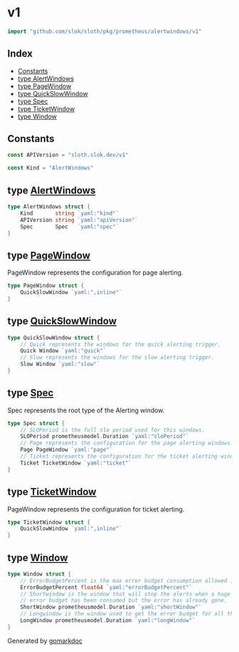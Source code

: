 <!-- Code generated by gomarkdoc. DO NOT EDIT -->

# v1

```go
import "github.com/slok/sloth/pkg/prometheus/alertwindows/v1"
```

## Index

- [Constants](<#constants>)
- [type AlertWindows](<#type-alertwindows>)
- [type PageWindow](<#type-pagewindow>)
- [type QuickSlowWindow](<#type-quickslowwindow>)
- [type Spec](<#type-spec>)
- [type TicketWindow](<#type-ticketwindow>)
- [type Window](<#type-window>)


## Constants

```go
const APIVersion = "sloth.slok.dev/v1"
```

```go
const Kind = "AlertWindows"
```

## type [AlertWindows](<https://github.com/linode-obs/sloth/blob/main/pkg/prometheus/alertwindows/v1/v1.go#L12-L16>)

```go
type AlertWindows struct {
    Kind       string `yaml:"kind"`
    APIVersion string `yaml:"apiVersion"`
    Spec       Spec   `yaml:"spec"`
}
```

## type [PageWindow](<https://github.com/linode-obs/sloth/blob/main/pkg/prometheus/alertwindows/v1/v1.go#L29-L31>)

PageWindow represents the configuration for page alerting.

```go
type PageWindow struct {
    QuickSlowWindow `yaml:",inline"`
}
```

## type [QuickSlowWindow](<https://github.com/linode-obs/sloth/blob/main/pkg/prometheus/alertwindows/v1/v1.go#L38-L43>)

```go
type QuickSlowWindow struct {
    // Quick represents the windows for the quick alerting trigger.
    Quick Window `yaml:"quick"`
    // Slow represents the windows for the slow alerting trigger.
    Slow Window `yaml:"slow"`
}
```

## type [Spec](<https://github.com/linode-obs/sloth/blob/main/pkg/prometheus/alertwindows/v1/v1.go#L19-L26>)

Spec represents the root type of the Alerting window.

```go
type Spec struct {
    // SLOPeriod is the full slo period used for this windows.
    SLOPeriod prometheusmodel.Duration `yaml:"sloPeriod"`
    // Page represents the configuration for the page alerting windows.
    Page PageWindow `yaml:"page"`
    // Ticket represents the configuration for the ticket alerting windows.
    Ticket TicketWindow `yaml:"ticket"`
}
```

## type [TicketWindow](<https://github.com/linode-obs/sloth/blob/main/pkg/prometheus/alertwindows/v1/v1.go#L34-L36>)

PageWindow represents the configuration for ticket alerting.

```go
type TicketWindow struct {
    QuickSlowWindow `yaml:",inline"`
}
```

## type [Window](<https://github.com/linode-obs/sloth/blob/main/pkg/prometheus/alertwindows/v1/v1.go#L45-L53>)

```go
type Window struct {
    // ErrorBudgetPercent is the max error budget consumption allowed in the window.
    ErrorBudgetPercent float64 `yaml:"errorBudgetPercent"`
    // Shortwindow is the window that will stop the alerts when a huge amount of
    // error budget has been consumed but the error has already gone.
    ShortWindow prometheusmodel.Duration `yaml:"shortWindow"`
    // Longwindow is the window used to get the error budget for all the window.
    LongWindow prometheusmodel.Duration `yaml:"longWindow"`
}
```



Generated by [gomarkdoc](<https://github.com/princjef/gomarkdoc>)
